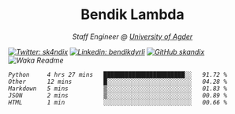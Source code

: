 <h1 align="center"> Bendik Lambda </h1>
<p align="center"><em>Staff Engineer @ <a href="http://www.uia.no">University of Agder</a></p>



[![Twitter: sk4ndix](https://img.shields.io/twitter/follow/sk4ndix?style=social)](https://twitter.com/sk4ndix)
[![Linkedin: bendikdyrli](https://img.shields.io/badge/-bendikdyrli-blue?style=flat-square&logo=Linkedin&logoColor=white&link=https://www.linkedin.com/in/bendikdyrli/)](https://www.linkedin.com/in/bendikdyrli/)
[![GitHub skandix](https://img.shields.io/github/followers/skandix?label=follow&style=social)](https://github.com/skandix)
![Waka Readme](https://github.com/skandix/skandix/workflows/Waka%20Readme/badge.svg)


<!--START_SECTION:waka-->
```text
Python     4 hrs 27 mins   ███████████████████████░░   91.72 % 
Other      12 mins         █░░░░░░░░░░░░░░░░░░░░░░░░   04.28 % 
Markdown   5 mins          ▒░░░░░░░░░░░░░░░░░░░░░░░░   01.83 % 
JSON       2 mins          ▒░░░░░░░░░░░░░░░░░░░░░░░░   00.89 % 
HTML       1 min           ░░░░░░░░░░░░░░░░░░░░░░░░░   00.66 % 
```
<!--END_SECTION:waka-->

